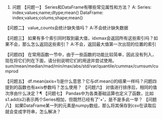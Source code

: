 1. 问题
【问题一】 Series和DataFrame有哪些常见属性和方法？
    A:
    Series: index;values;name;dtype;mean()
    DataFrame: index;values;colums;shape;mean()

【问题二】 value_counts会统计缺失值吗？
    A:不会统计缺失数据

【问题三】 如果有多个索引同时取到最大值，idxmax会返回所有这些索引吗？如果不会，那么怎么返回这些索引？
    A:不会，返回最大值第一次出现的位置的索引

【问题四】 在常用函数一节中，由于一些函数的功能比较简单，因此没有列入，现在将它们列在下面，请分别说明它们的用途并尝试使用。
sum/mean/median/mad/min/max/abs/std/var/quantile/cummax/cumsum/cumprod

【问题五】 df.mean(axis=1)是什么意思？它与df.mean()的结果一样吗？问题四提到的函数也有axis参数吗？怎么使用？
【问题六】 对值进行排序后，相同的值次序由什么决定？¶
【问题七】 Pandas中为各类基础运算也定义了函数，比如s1.add(s2)表示两个Series相加，但既然已经有了'+'，是不是多此一举？
【问题八】 如果DataFrame某一列的元素是numpy数组，那么将其保存到csv在读取后就会变成字符串，怎么解决？
